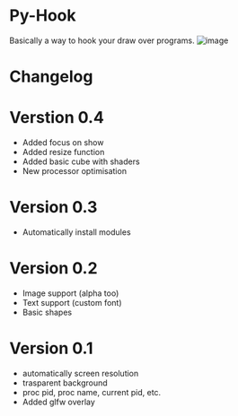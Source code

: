 # Py-Hook
Basically a way to hook your draw over programs.
![image](https://user-images.githubusercontent.com/67759165/130765830-a28ff3a0-bf1d-4aac-85da-b502ac915813.png)

# Changelog

# Verstion 0.4
* Added focus on show
* Added resize function
* Added basic cube with shaders
* New processor optimisation 

# Version 0.3
* Automatically install modules

# Version 0.2
* Image support (alpha too) 
* Text support (custom font)
* Basic shapes

# Version 0.1
* automatically screen resolution
* trasparent background
* proc pid, proc name, current pid, etc.
* Added glfw overlay
